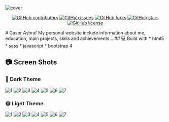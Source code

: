 
![cover](imgs/cover.jpg)


<div align="center">

[![GitHub contributors](https://img.shields.io/github/contributors/gaserashraf/gaserashraf.github.io)](https://github.com/gaserashraf.github.io/lucifer-theme/contributors)
[![GitHub issues](https://img.shields.io/github/issues/gaserashraf/gaserashraf.github.io)](https://github.com/gaserashraf/gaserashraf.github.io/issues)
[![GitHub forks](https://img.shields.io/github/forks/gaserashraf/gaserashraf.github.io)](https://github.com/gaserashraf/gaserashraf.github.io/network)
[![GitHub stars](https://img.shields.io/github/stars/gaserashraf/gaserashraf.github.io)](https://github.com/gaserashraf/gaserashraf.github.io/stargazers)
[![GitHub license](https://img.shields.io/github/license/gaserashraf/gaserashraf.github.io)](https://github.com/gaserashraf/gaserashraf.github.io/blob/master/LICENSE)

</div>
# Gaser Ashraf
My personal website include information about me, education, main projects, skills and achievements...
## 💻 Build with
* html5
* sass
* javascript
* bootstrap 4

## 📷 Screen Shots
### 🌙 Dark Theme
![1](ss/d1.PNG)
![2](ss/d2.PNG)
![3](ss/d3.PNG)
![4](ss/d4.PNG)
![5](ss/d5.PNG)
![6](ss/d6.PNG)
![7](ss/d7.PNG)
### 🌞 Light Theme
![1](ss/l1.PNG)
![2](ss/l2.PNG)
![3](ss/l3.PNG)
![4](ss/l4.PNG)
![5](ss/l5.PNG)
![6](ss/l6.PNG)
![7](ss/l7.PNG)
